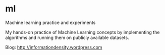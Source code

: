 # ml
Machine learning practice and experiments

My hands-on practice of Machine Learning concepts by implementing the algorithms and running them on publicly available datasets.

Blog: http://informationdensity.wordpress.com
